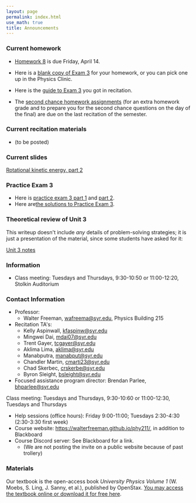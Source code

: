 ```yaml
---
layout: page 
permalink: index.html
use_math: true
title: Announcements
---
```



### Current homework 

* <a href="hw/hw8/hw8.pdf">Homework 8</a> is due Friday, April 14.
* Here is a <a href="hw/hw8/exam3-blank.pdf">blank copy of Exam 3</a> for your homework, or you can pick one up in the Physics Clinic.
* Here is the <a href="hw/hw8/recitation-exam-guide.pdf">guide to Exam 3</a> you got in recitation.

* The <a href="second-chances.html">second chance homework assignments</a> (for an extra homework grade and to prepare you for the second chance questions on the day of the final) are due on the last recitation of the semester.

### Current recitation materials

* (to be posted)

### Current slides

<a href="slides/lecture-rotational-kinetic-energy-2/lecture-rotational-kinetic-energy-2.pdf">Rotational kinetic energy, part 2</a>

### Practice Exam 3

* Here is <a href="practice-exam-3-2023.pdf">practice exam 3 part 1</a> and <a href="practice-exam-3-2023-part2.pdf">part 2</a>. 
* Here are<a href="practice-exam-3-solutions-2.pdf">the solutions to Practice Exam 3</a>.

### Theoretical review of Unit 3

This writeup doesn't include *any* details of problem-solving strategies;
it is just a presentation of the material, since some students have asked
for it:

<a href="unit-3-review.pdf">Unit 3 notes</a>


### Information
- Class meeting: Tuesdays and Thursdays, 9:30-10:50 or 11:00-12:20, Stolkin Auditorium 

 <a id="contact"></a>

### Contact Information

-   Professor:
    - Walter Freeman, <wafreema@syr.edu>, Physics Building 215
-   Recitation TA's:
    * Kelly Aspinwall, <kfaspinw@syr.edu>
    * Mingwei Dai, <mdai07@syr.edu>
    * Trent Gayer, <tcgayer@syr.edu>
    * Aklima Lima, <aklima@syr.edu>
    * Manabputra, <manabput@syr.edu>
    * Chandler Martin, <cmarti23@syr.edu>
    * Chad Skerbec, <crskerbe@syr.edu>
    * Byron Sleight, <bsleight@syr.edu>
- Focused assistance program director: Brendan Parlee, <bhparlee@syr.edu>

Class meeting: Tuesdays and Thursdays, 9:30-10:60 or 11:00-12:30, Tuesdays and Thursdays
-   Help sessions (office hours): Friday 9:00-11:00; Tuesdays 2:30-4:30 (2:30-3:30 first week)
-   Course website: <https://walterfreeman.github.io/phy211/>, in addition to Blackboard
-   Course Discord server: See Blackboard for a link.
    * (We are not posting the invite on a public website because of past trollery)


### Materials

Our textbook is the open-access book *University Physics Volume 1* (W. Moebs, S. Ling, J. Sanny, et al.), published by OpenStax. <a href="https://openstax.org/details/books/university-physics-volume-1">You may access the textbook online or download it for free here</a>. 

